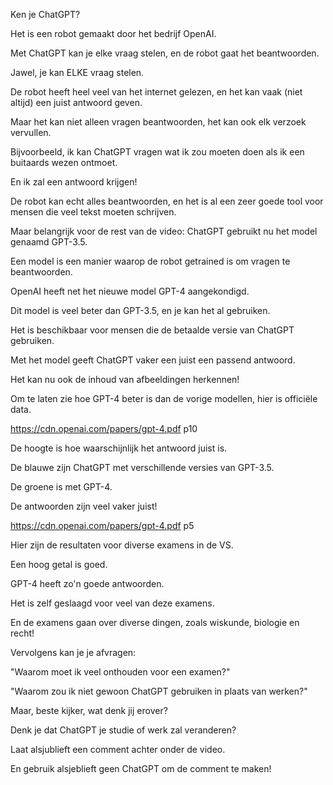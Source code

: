Ken je ChatGPT?

Het is een robot gemaakt door het bedrijf OpenAI.

Met ChatGPT kan je elke vraag stelen, en de robot gaat het beantwoorden.

Jawel, je kan ELKE vraag stelen.

De robot heeft heel veel van het internet gelezen, en het kan vaak (niet altijd) een juist antwoord geven.

Maar het kan niet alleen vragen beantwoorden, het kan ook elk verzoek vervullen.

Bijvoorbeeld, ik kan ChatGPT vragen wat ik zou moeten doen als ik een buitaards wezen ontmoet.

En ik zal een antwoord krijgen!

De robot kan echt alles beantwoorden, en het is al een zeer goede tool voor mensen die veel tekst moeten schrijven.

Maar belangrijk voor de rest van de video: ChatGPT gebruikt nu het model genaamd GPT-3.5.

Een model is een manier waarop de robot getrained is om vragen te beantwoorden.

OpenAI heeft net het nieuwe model GPT-4 aangekondigd.

Dit model is veel beter dan GPT-3.5, en je kan het al gebruiken.

Het is beschikbaar voor mensen die de betaalde versie van ChatGPT gebruiken.

Met het model geeft ChatGPT vaker een juist een passend antwoord.

Het kan nu ook de inhoud van afbeeldingen herkennen!

Om te laten zie hoe GPT-4 beter is dan de vorige modellen, hier is officiële data.

https://cdn.openai.com/papers/gpt-4.pdf
p10

De hoogte is hoe waarschijnlijk het antwoord juist is.

De blauwe zijn ChatGPT met verschillende versies van GPT-3.5.

De groene is met GPT-4.

De antwoorden zijn veel vaker juist!

https://cdn.openai.com/papers/gpt-4.pdf
p5

Hier zijn de resultaten voor diverse examens in de VS.

Een hoog getal is goed.

GPT-4 heeft zo'n goede antwoorden.

Het is zelf geslaagd voor veel van deze examens.

En de examens gaan over diverse dingen, zoals wiskunde, biologie en recht!

Vervolgens kan je je afvragen:

"Waarom moet ik veel onthouden voor een examen?"

"Waarom zou ik niet gewoon ChatGPT gebruiken in plaats van werken?"

Maar, beste kijker, wat denk jij erover?

Denk je dat ChatGPT je studie of werk zal veranderen?

Laat alsjublieft een comment achter onder de video.

En gebruik alsjeblieft geen ChatGPT om de comment te maken!